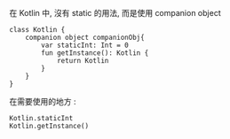 在 Kotlin 中, 沒有 static 的用法, 而是使用 companion object
```
class Kotlin {
	companion object companionObj{
		var staticInt: Int = 0 
		fun getInstance(): Kotlin {
			return Kotlin
		}
	}
}
```
在需要使用的地方 : 
```
Kotlin.staticInt
Kotlin.getInstance()
```



